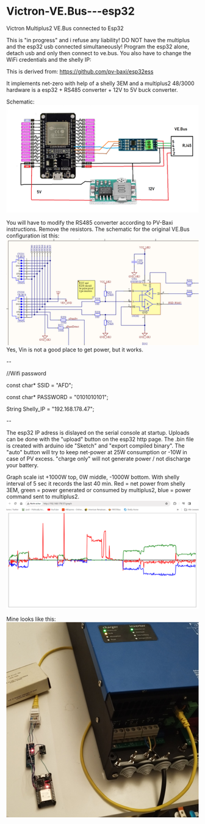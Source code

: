 # Victron-VE.Bus---esp32
Victron Multiplus2 VE.Bus connected to Esp32

This is "in progress" and i refuse any liability! DO NOT have the multiplus and the esp32 usb connected simultaneously! Program the esp32 alone, detach usb and only then connect to ve.bus. You also have to change the WiFi credentials and the shelly IP:

This is derived from:
https://github.com/pv-baxi/esp32ess

It implements net-zero with help of a shelly 3EM and a multiplus2 48/3000
hardware is a esp32 + RS485 converter + 12V to 5V buck converter.

Schematic:
![ESP32_VEBUS.png](ESP32_VEBUS.png "schematic")

You will have to modify the RS485 converter according to PV-Baxi instructions. Remove the resistors. 
The schematic for the original VE.Bus configuration ist this:
![schematic.jpg](schematic.jpg "schematic")
Yes, Vin is not a good place to get power, but it works.

--

//Wifi password

const char* SSID = "AFD";

const char* PASSWORD = "0101010101";

String Shelly_IP = "192.168.178.47";

--

The esp32 IP adress is dislayed on the serial console at startup.
Uploads can be done with the "upload" button on the esp32 http page. The .bin file is created with arduino ide "Sketch" and "export compiled binary". The "auto" button will try to keep net-power at 25W consumption or -10W in case of PV excess. "charge only" will not generate power / not discharge your battery.

Graph scale ist +1000W top, 0W middle, -1000W bottom. With shelly interval of 5 sec it records the last 40 min.
Red = net power from shelly 3EM, green = power generated or consumed by multiplus2, blue = power command sent to multiplus2.
![Clipboard01.png](Clipboard01.png "graph")

Mine looks like this:
![IMG_20240121_022232.jpg](IMG_20240121_022232.jpg "gebastel")


